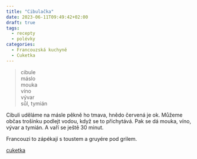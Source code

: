 ```yaml
---
title: "Cibulačka"
date: 2023-06-11T09:49:42+02:00
draft: true
tags:
  - recepty
  - polévky
categories:
  - Francouzská kuchyně
  - Cuketka
---
```


> cibule  
> máslo  
> mouka  
> víno  
> vývar  
> sůl, tymián  

Cibuli uděláme na másle pěkně ho tmava, hnědo červená je ok. Můžeme občas trošinku podlejt vodou, když se to přichytává. Pak se dá mouka, víno, vývar a tymián. A vaří se ještě 30 minut.

Francouzi to zápékají s toustem a gruyére pod grilem.

[cuketka](https://bit.ly/3ZtBjhn)
